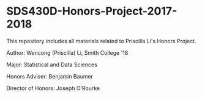 # SDS430D-Honors-Project-2017-2018

This repository includes all materials related to Priscilla Li's Honors Project.

Author: Wencong (Priscilla) Li, Smith College '18

Major: Statistical and Data Sciences

Honors Adviser: Benjamin Baumer

Director of Honors: Joseph O’Rourke